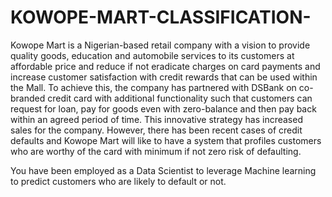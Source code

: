 # KOWOPE-MART-CLASSIFICATION-
Kowope Mart is a Nigerian-based retail company with a vision to provide quality goods, education and automobile services to its customers at affordable price 
and reduce if not eradicate charges on card payments and increase customer satisfaction with credit rewards that can be used within the Mall. To achieve this,
the company has partnered with DSBank on co-branded credit card with additional functionality such that customers can request for loan, pay for goods even
with zero-balance and then pay back within an agreed period of time. This innovative strategy has increased sales for the company. However, there has 
been recent cases of credit defaults and Kowope Mart will like to have a system that profiles customers who are worthy of the card with minimum if not zero risk of defaulting.

You have been employed as a Data Scientist to leverage Machine learning to predict customers who are likely to default or not.
